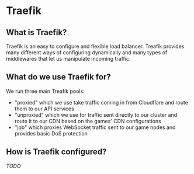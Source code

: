 # Traefik

## What is Traefik?

Traefik is an easy to configure and flexible load balancer. Treafik provides many different ways of configuring dynamically and many types of middlewares that let us manipulate incoming traffic.

## What do we use Traefik for?

We run three main Treafik pools:

-   "proxied" which we use take traffic coming in from Cloudflare and route them to our API services
-   "unproxied" which we use for traffic sent directly to our cluster and route it to our CDN based on the games' CDN configurations
-   "job" which proxies WebSocket traffic sent to our game nodes and provides basic DoS protection

## How is Traefik configured?

_TODO_
